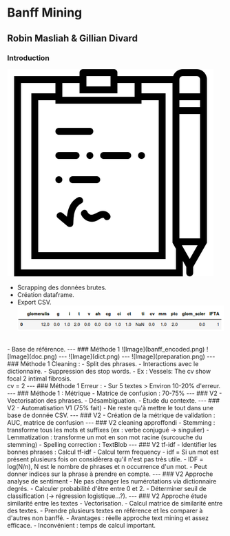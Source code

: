 # Banff Mining

Robin Masliah & Gillian Divard
---

### Introduction

![Image](notepad.png)
- Scrapping des données brutes.
- Création dataframe.
- Export CSV.<br/>
![Image](scrap.png)
<br/>
- Base de référence.
---
### Méthode 1
![Image](banff_encoded.png)
![Image](doc.png)
---
![Image](dict.png)
---
![Image](preparation.png)
---
### Méthode 1
Cleaning :
- Split des phrases.
- Interactions avec le dictionnaire.
- Suppression des stop words.
- Ex : Vessels: The  cv  show focal  2  intimal  fibrosis.
<br/>cv = 2
---
### Méthode 1
Erreur :
- Sur 5 textes > Environ 10-20% d'erreur.
---
### Méthode 1 : Métrique
- Matrice de confusion : 70-75%
---
### V2
- Vectorisation des phrases.
- Désambiguation.
- Étude du contexte.
---
### V2
- Automatisation V1 (75% fait)
- Ne reste qu'à mettre le tout dans une base de donnée CSV.
---
### V2
- Création de la métrique de validation : AUC, matrice de confusion
---
### V2 cleaning approffondi
- Stemming : transforme tous les mots et suffixes (ex : verbe conjugué -> singulier)
- Lemmatization : transforme un mot en son mot racine (surcouche du stemming)
- Spelling correction : TextBlob 
---
### V2 tf-idf
- Identifier les bonnes phrases : Calcul tf-idf
- Calcul term frequency
- idf = Si un mot est présent plusieurs fois on considèrera qu'il n'est pas très utile.
- IDF = log(N/n), N est le nombre de phrases et n occurrence d'un mot.
- Peut donner indices sur la phrase à prendre en compte.
---
### V2 Approche analyse de sentiment 
- Ne pas changer les numérotations via dictionnaire degrés.
- Calculer probabilité d'être entre 0 et 2.
- Déterminer seuil de classification (-> régression logistique...?).
---
### V2 Approche étude similarité entre les textes 
- Vectorisation.
- Calcul matrice de similarité entre des textes.
- Prendre plusieurs textes en référence et les comparer à d'autres non banffé.
- Avantages : réelle approche text mining et assez efficace.
- Inconvénient : temps de calcul important.








